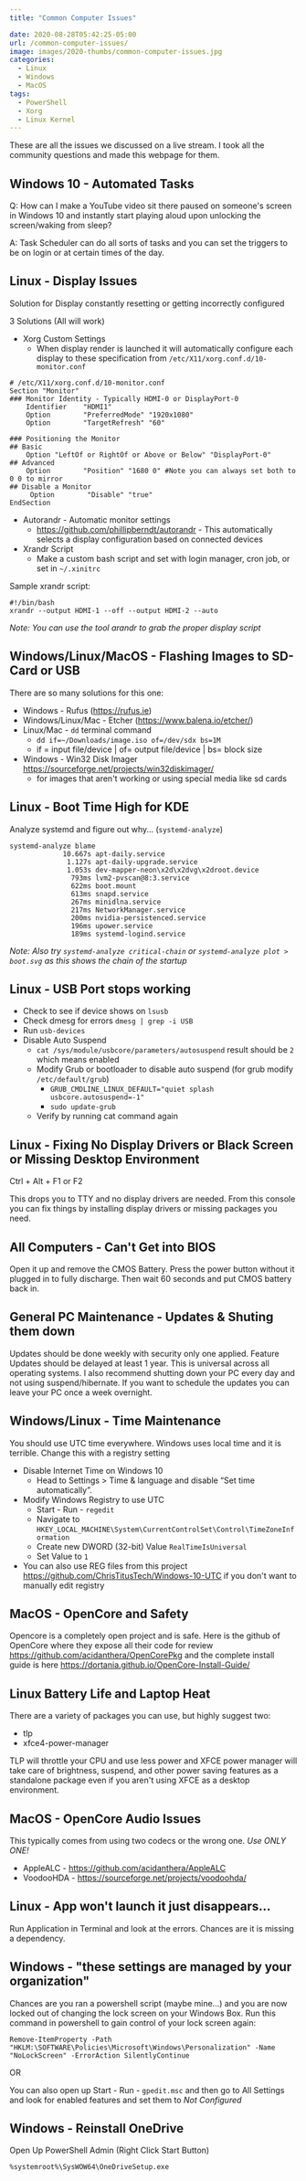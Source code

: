 ```yaml
---
title: "Common Computer Issues"

date: 2020-08-28T05:42:25-05:00
url: /common-computer-issues/
image: images/2020-thumbs/common-computer-issues.jpg
categories:
  - Linux
  - Windows
  - MacOS
tags:
  - PowerShell
  - Xorg
  - Linux Kernel
---
```

These are all the issues we discussed on a live stream. I took all the community questions and made this webpage for them.
<!--more-->

## Windows 10 - Automated Tasks

Q: How can I make a YouTube video sit there paused on someone's screen in Windows 10 and instantly start playing aloud upon unlocking the screen/waking from sleep?

A: Task Scheduler can do all sorts of tasks and you can set the triggers to be on login or at certain times of the day. 

## Linux - Display Issues

Solution for Display constantly resetting or getting incorrectly configured

3 Solutions (All will work)

- Xorg Custom Settings
  - When display render is launched it will automatically configure each display to these specification from `/etc/X11/xorg.conf.d/10-monitor.conf`

```
# /etc/X11/xorg.conf.d/10-monitor.conf
Section "Monitor"
### Monitor Identity - Typically HDMI-0 or DisplayPort-0
    Identifier    "HDMI1" 
    Option        "PreferredMode" "1920x1080"
    Option        "TargetRefresh" "60"

### Positioning the Monitor
## Basic
    Option "LeftOf or RightOf or Above or Below" "DisplayPort-0"    
## Advanced
    Option        "Position" "1680 0" #Note you can always set both to 0 0 to mirror
## Disable a Monitor
     Option        "Disable" "true"
EndSection 
```

- Autorandr - Automatic monitor settings
  - <https://github.com/phillipberndt/autorandr> - This automatically selects a display configuration based on connected devices
- Xrandr Script
  - Make a custom bash script and set with login manager, cron job, or set in `~/.xinitrc`

Sample xrandr script:

```
#!/bin/bash
xrandr --output HDMI-1 --off --output HDMI-2 --auto
```

_Note: You can use the tool *arandr* to grab the proper display script_

## Windows/Linux/MacOS - Flashing Images to SD-Card or USB

There are so many solutions for this one:

- Windows - Rufus (<https://rufus.ie>)
- Windows/Linux/Mac - Etcher (<https://www.balena.io/etcher/>)
- Linux/Mac - `dd` terminal command
  - `dd if=~/Downloads/image.iso of=/dev/sdx bs=1M`
  - if = input file/device | of= output file/device | bs= block size
- Windows - Win32 Disk Imager <https://sourceforge.net/projects/win32diskimager/>
  - for images that aren't working or using special media like sd cards

## Linux - Boot Time High for KDE

Analyze systemd and figure out why... (`systemd-analyze`)

```
systemd-analyze blame
             10.667s apt-daily.service
              1.127s apt-daily-upgrade.service
              1.053s dev-mapper-neon\x2d\x2dvg\x2droot.device
               793ms lvm2-pvscan@8:3.service
               622ms boot.mount
               613ms snapd.service
               267ms minidlna.service
               217ms NetworkManager.service
               200ms nvidia-persistenced.service
               196ms upower.service
               189ms systemd-logind.service
```

*Note: Also try `systemd-analyze critical-chain` or `systemd-analyze plot > boot.svg` as this shows the chain of the startup*

## Linux - USB Port stops working

- Check to see if device shows on `lsusb`
- Check dmesg for errors `dmesg | grep -i USB`
- Run `usb-devices`
- Disable Auto Suspend
  - `cat /sys/module/usbcore/parameters/autosuspend` result should be `2` which means enabled
  - Modify Grub or bootloader to disable auto suspend (for grub modify `/etc/default/grub`)
    - `GRUB_CMDLINE_LINUX_DEFAULT="quiet splash usbcore.autosuspend=-1"`
    - `sudo update-grub`
  - Verify by running cat command again

## Linux - Fixing No Display Drivers or Black Screen or Missing Desktop Environment 

Ctrl + Alt + F1 or F2

This drops you to TTY and no display drivers are needed. From this console you can fix things by installing display drivers or missing packages you need.

## All Computers - Can't Get into BIOS

Open it up and remove the CMOS Battery. Press the power button without it plugged in to fully discharge. Then wait 60 seconds and put CMOS battery back in. 

## General PC Maintenance - Updates & Shuting them down

Updates should be done weekly with security only one applied. Feature Updates should be delayed at least 1 year. This is universal across all operating systems. I also recommend shutting down your PC every day and not using suspend/hibernate. If you want to schedule the updates you can leave your PC once a week overnight. 

## Windows/Linux - Time Maintenance

You should use UTC time everywhere. Windows uses local time and it is terrible. Change this with a registry setting

- Disable Internet Time on Windows 10 
  - Head to Settings > Time & language and disable “Set time automatically”.
- Modify Windows Registry to use UTC
  - Start - Run - `regedit`
  - Navigate to `HKEY_LOCAL_MACHINE\System\CurrentControlSet\Control\TimeZoneInformation`
  - Create new DWORD (32-bit) Value `RealTimeIsUniversal`
  - Set Value to `1`
- You can also use REG files from this project <https://github.com/ChrisTitusTech/Windows-10-UTC> if you don't want to manually edit registry

## MacOS - OpenCore and Safety

Opencore is a completely open project and is safe. Here is the github of OpenCore where they expose all their code for review <https://github.com/acidanthera/OpenCorePkg> and the complete install guide is here <https://dortania.github.io/OpenCore-Install-Guide/>

## Linux Battery Life and Laptop Heat

There are a variety of packages you can use, but highly suggest two:

- tlp
- xfce4-power-manager

TLP will throttle your CPU and use less power and XFCE power manager will take care of brightness, suspend, and other power saving features as a standalone package even if you aren't using XFCE as a desktop environment. 

## MacOS - OpenCore Audio Issues

This typically comes from using two codecs or the wrong one. *Use ONLY ONE!*

- AppleALC - <https://github.com/acidanthera/AppleALC>
- VoodooHDA - <https://sourceforge.net/projects/voodoohda/>

## Linux - App won't launch it just disappears...

Run Application in Terminal and look at the errors. Chances are it is missing a dependency. 

## Windows - "these settings are managed by your organization"

Chances are you ran a powershell script (maybe mine...) and you are now locked out of changing the lock screen on your Windows Box. Run this command in powershell to gain control of your lock screen again:

```
Remove-ItemProperty -Path "HKLM:\SOFTWARE\Policies\Microsoft\Windows\Personalization" -Name "NoLockScreen" -ErrorAction SilentlyContinue
```

OR

You can also open up Start - Run - `gpedit.msc` and then go to All Settings and look for enabled features and set them to *Not Configured*

## Windows - Reinstall OneDrive

Open Up PowerShell Admin (Right Click Start Button)

```
%systemroot%\SysWOW64\OneDriveSetup.exe
```

